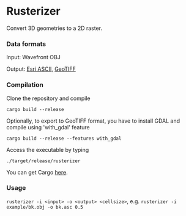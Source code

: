 # Rusterizer

Convert 3D geometries to a 2D raster.

### Data formats
Input: Wavefront OBJ

Output: [Esri ASCII](https://en.wikipedia.org/wiki/Esri_grid), [GeoTIFF](https://en.wikipedia.org/wiki/GeoTIFF)

### Compilation
Clone the repository and compile
```
cargo build --release
```

Optionally, to export to GeoTIFF format, you have to install GDAL and compile using 'with_gdal' feature
```
cargo build --release --features with_gdal
```


Access the executable by typing
```
./target/release/rusterizer
```

You can get Cargo [here](https://www.rust-lang.org/tools/install).

### Usage
```rusterizer -i <input> -o <output> <cellsize>```, e.g. ```rusterizer -i example/bk.obj -o bk.asc 0.5```
